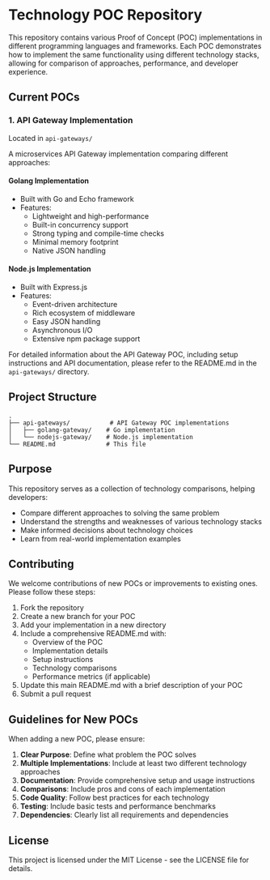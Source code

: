 # Technology POC Repository

This repository contains various Proof of Concept (POC) implementations in different programming languages and frameworks. Each POC demonstrates how to implement the same functionality using different technology stacks, allowing for comparison of approaches, performance, and developer experience.

## Current POCs

### 1. API Gateway Implementation

Located in `api-gateways/`

A microservices API Gateway implementation comparing different approaches:

#### Golang Implementation

- Built with Go and Echo framework
- Features:
  - Lightweight and high-performance
  - Built-in concurrency support
  - Strong typing and compile-time checks
  - Minimal memory footprint
  - Native JSON handling

#### Node.js Implementation

- Built with Express.js
- Features:
  - Event-driven architecture
  - Rich ecosystem of middleware
  - Easy JSON handling
  - Asynchronous I/O
  - Extensive npm package support

For detailed information about the API Gateway POC, including setup instructions and API documentation, please refer to the README.md in the `api-gateways/` directory.

## Project Structure

```
.
├── api-gateways/           # API Gateway POC implementations
│   ├── golang-gateway/    # Go implementation
│   └── nodejs-gateway/    # Node.js implementation
└── README.md              # This file
```

## Purpose

This repository serves as a collection of technology comparisons, helping developers:

- Compare different approaches to solving the same problem
- Understand the strengths and weaknesses of various technology stacks
- Make informed decisions about technology choices
- Learn from real-world implementation examples

## Contributing

We welcome contributions of new POCs or improvements to existing ones. Please follow these steps:

1. Fork the repository
2. Create a new branch for your POC
3. Add your implementation in a new directory
4. Include a comprehensive README.md with:
   - Overview of the POC
   - Implementation details
   - Setup instructions
   - Technology comparisons
   - Performance metrics (if applicable)
5. Update this main README.md with a brief description of your POC
6. Submit a pull request

## Guidelines for New POCs

When adding a new POC, please ensure:

1. **Clear Purpose**: Define what problem the POC solves
2. **Multiple Implementations**: Include at least two different technology approaches
3. **Documentation**: Provide comprehensive setup and usage instructions
4. **Comparisons**: Include pros and cons of each implementation
5. **Code Quality**: Follow best practices for each technology
6. **Testing**: Include basic tests and performance benchmarks
7. **Dependencies**: Clearly list all requirements and dependencies

## License

This project is licensed under the MIT License - see the LICENSE file for details.
